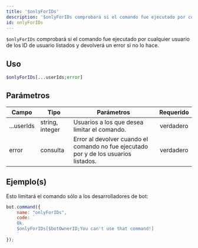 ```yaml
---
title: '$onlyForIDs'
description: '$onlyForIDs comprobará si el comando fue ejecutado por cualquier usuario de los identificadores de usuario listados y devolverá un error si no lo hace.'
id: onlyForIDs
---
```


`$onlyForIDs` comprobará si el comando fue ejecutado por cualquier usuario de los ID de usuario listados y devolverá un error si no lo hace.

## Uso

```php
$onlyForIDs[...userIds;error]
```

## Parámetros

| Campo      | Tipo            | Parámetros                                                                           | Requerido |
| ---------- | --------------- | ------------------------------------------------------------------------------------ |:---------:|
| ...userIds | string, integer | Usuarios a los que desea limitar el comando.                                         | verdadero |
| error      | consulta        | Error al devolver cuando el comando no fue ejecutado por y de los usuarios listados. | verdadero |

## Ejemplo(s)

Esto limitará el comando sólo a los desarrolladores de bot:

```javascript
bot.command({
    name: "onlyForIDs",
    code: `
    Ok.
    $onlyForIDs[$botOwnerID;You can't use that command!]
    `
});
```